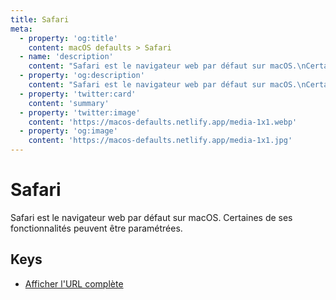 ```yaml
---
title: Safari
meta:
  - property: 'og:title'
    content: macOS defaults > Safari
  - name: 'description'
    content: "Safari est le navigateur web par défaut sur macOS.\nCertaines de ses fonctionnalités peuvent être paramétrées.\n"
  - property: 'og:description'
    content: "Safari est le navigateur web par défaut sur macOS.\nCertaines de ses fonctionnalités peuvent être paramétrées.\n"
  - property: 'twitter:card'
    content: 'summary'
  - property: 'twitter:image'
    content: 'https://macos-defaults.netlify.app/media-1x1.webp'
  - property: 'og:image'
    content: 'https://macos-defaults.netlify.app/media-1x1.jpg'
---
```


# Safari

Safari est le navigateur web par défaut sur macOS.
Certaines de ses fonctionnalités peuvent être paramétrées.

## Keys

- [Afficher l&#x27;URL complète](./showfullurlinsmartsearchfield.md)
